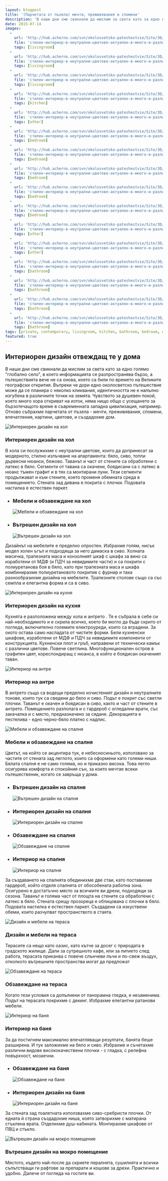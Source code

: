 ```yaml
---
layout: blogpost
title: '(Парчетата от пъзела) мечти, преживявания и спомени'
description: 'В наши дни сме свикнали да мислим за света като за едно голямо глобално село, в което информацията се разпространява бързо, а пътешествията вече не са онова, което са били по времето на Великите географски открития. Отново събрахме парчетата от пъзела - мечти, преживявания, спомени, впечатления, картини, цветове, и създадохме дом.'
date: 2015-07-14
images:
  -
    url: 'http://hub.acherno.com/svn/okolosvetsko-pateshestvie/Site/3D/01-h-f.bmp'
    file: 'стилен-интериор-в-неутрални-цветове-актуален-в-много-и-различни-точки-по-света/интериорен-дизайн-на-хол.jpg'
    tags: [livingroom]
  -
    url: 'http://hub.acherno.com/svn/okolosvetsko-pateshestvie/Site/3D/02-h-f.bmp'
    file: 'стилен-интериор-в-неутрални-цветове-актуален-в-много-и-различни-точки-по-света/мебели-и-обзавеждане-на-хол.jpg'
    tags: [livingroom]
  -
    url: 'http://hub.acherno.com/svn/okolosvetsko-pateshestvie/Site/3D/03-h-f.bmp'
    file: 'стилен-интериор-в-неутрални-цветове-актуален-в-много-и-различни-точки-по-света/вътрешен-дизайн-на-хол.jpg'
    tags: [livingroom]
  -
    url: 'http://hub.acherno.com/svn/okolosvetsko-pateshestvie/Site/3D/04-k-f.bmp'
    file: 'стилен-интериор-в-неутрални-цветове-актуален-в-много-и-различни-точки-по-света/интериорен-дизайн-на-кухня.jpg'
    tags: [kitchen]
  -
    url: 'http://hub.acherno.com/svn/okolosvetsko-pateshestvie/Site/3D/05-a-f.bmp'
    file: 'стилен-интериор-в-неутрални-цветове-актуален-в-много-и-различни-точки-по-света/интериор-на-антре.jpg'
    tags: [other]
  -
    url: 'http://hub.acherno.com/svn/okolosvetsko-pateshestvie/Site/3D/06-s-f.jpg'
    file: 'стилен-интериор-в-неутрални-цветове-актуален-в-много-и-различни-точки-по-света/мебели-и-обзавеждане-на-спалня.jpg'
    tags: [bedroom]
  -
    url: 'http://hub.acherno.com/svn/okolosvetsko-pateshestvie/Site/3D/08-s-f.jpg'
    file: 'стилен-интериор-в-неутрални-цветове-актуален-в-много-и-различни-точки-по-света/вътрешен-дизайн-на-спалня.jpg'
    tags: [bedroom]
  -
    url: 'http://hub.acherno.com/svn/okolosvetsko-pateshestvie/Site/3D/10-s-f.jpg'
    file: 'стилен-интериор-в-неутрални-цветове-актуален-в-много-и-различни-точки-по-света/интерорен-дизайн-на-спалня.jpg'
    tags: [bedroom]
  -
    url: 'http://hub.acherno.com/svn/okolosvetsko-pateshestvie/Site/3D/07-s-f.jpg'
    file: 'стилен-интериор-в-неутрални-цветове-актуален-в-много-и-различни-точки-по-света/обзавеждане-на-спалня.jpg'
    tags: [bedroom]
  -
    url: 'http://hub.acherno.com/svn/okolosvetsko-pateshestvie/Site/3D/09-s-f.jpg'
    file: 'стилен-интериор-в-неутрални-цветове-актуален-в-много-и-различни-точки-по-света/интериор-на-спалня.jpg'
    tags: [bedroom]
  -
    url: 'http://hub.acherno.com/svn/okolosvetsko-pateshestvie/Site/3D/15-t-f.bmp'
    file: 'стилен-интериор-в-неутрални-цветове-актуален-в-много-и-различни-точки-по-света/дизайн-и-мебели-на-тераса.jpg'
    tags: [other]
  -
    url: 'http://hub.acherno.com/svn/okolosvetsko-pateshestvie/Site/3D/14-t-f.bmp'
    file: 'стилен-интериор-в-неутрални-цветове-актуален-в-много-и-различни-точки-по-света/обзавеждане-на-тераса.jpg'
    tags: [other]
  -
    url: 'http://hub.acherno.com/svn/okolosvetsko-pateshestvie/Site/3D/11-b-f.jpg'
    file: 'стилен-интериор-в-неутрални-цветове-актуален-в-много-и-различни-точки-по-света/интериор-на-баня.jpg'
    tags: [bathroom]
  -
    url: 'http://hub.acherno.com/svn/okolosvetsko-pateshestvie/Site/3D/12-b-f.jpg'
    file: 'стилен-интериор-в-неутрални-цветове-актуален-в-много-и-различни-точки-по-света/обзавеждане-на-баня.jpg'
    tags: [bathroom]
  -
    url: 'http://hub.acherno.com/svn/okolosvetsko-pateshestvie/Site/3D/13-b-f.jpg'
    file: 'стилен-интериор-в-неутрални-цветове-актуален-в-много-и-различни-точки-по-света/интериорен-дизайн-на-баня.jpg'
    tags: [bathroom]
  -
    url: 'http://hub.acherno.com/svn/okolosvetsko-pateshestvie/Site/3D/16-m-f.jpg'
    file: 'стилен-интериор-в-неутрални-цветове-актуален-в-много-и-различни-точки-по-света/вътрешен-дизайн-на-мокро-помещение.jpg'
    tags: [bathroom]
tags: [private, contemporary, livingroom, kitchen, bathroom, bedroom, other]
featured: true
---
```

## **Интериорен дизайн** отвеждащ те у дома
В наши дни сме свикнали да мислим за света като за едно голямо "глобално село", в което информацията се разпространява бързо, а пътешествията вече не са онова, което са били по времето на Великите географски открития. Въпреки че дори едно околосветско пътешествие може да се планира с няколко кликвания, идентичността не е напълно изгубена в различните точки на земята. Чувството за душевен покой, което много хора откриват на изток, няма нищо общо с усещането за бързотечащото време в съвременната западна цивилизация, например. Отново събрахме парчетата от пъзела - мечти, преживявания, спомени, впечатления, картини, цветове, и създадохме дом.

![Интериорен дизайн на хол](стилен-интериор-в-неутрални-цветове-актуален-в-много-и-различни-точки-по-света/интериорен-дизайн-на-хол.jpg)
### Интериорен дизайн на **хол**

В хола си послужихме с неутрални цветове, които да допринесат за модерното, стилно излъчване на апартамента: бяло, сиво, топли дървесни нюанси, бежово. Таванът и част от стените са обработени с латекс в бяло. Сегменти от тавана са окачени, боядисани са с латекс в нюанс тъмен графит и в тях са монтирани луни. Тези сегменти продължават и към стените, което променя обемната среда в помещението. Стената зад дивана е покрита с плочки. Подовата настилка е естествен паркет. 

-   ### Мебели и обзавеждане на **хол**
    ![Мебели и обзавеждане на хол](стилен-интериор-в-неутрални-цветове-актуален-в-много-и-различни-точки-по-света/мебели-и-обзавеждане-на-хол.jpg)
-   ### Вътрешен дизайн на **хол**
    ![Вътрешен дизайн на хол](стилен-интериор-в-неутрални-цветове-актуален-в-много-и-различни-точки-по-света/вътрешен-дизайн-на-хол.jpg)

Дизайнът на мебелите е пределно опростен. Избрахме голям, нисък модел холен ъгъл и подходяща за него дамаска в сиво. Холната масичка, трапезната маса и конзолният шкаф с шкафа за вино са изработени от МДФ (и ПДЧ за невидимите части) и са покрити с полиуретанова боя в бяло, като при трапезната маса и шкафа комбинирахме полиуретановото покритие с фурнир и така разнообразихме дизайна на мебелите. Трапезните столове също са със семпла и елегантна форма и са в сиво.

![Интериорен дизайн на кухня](стилен-интериор-в-неутрални-цветове-актуален-в-много-и-различни-точки-по-света/интериорен-дизайн-на-кухня.jpg)
### Интериорен дизайн на **кухня**

Кухнята е разположена между хола и антрето . Тя е събрала в себе си най-необходимото и е скрила всичко, което би могло да бъде скрито от погледа, включително големите електроуреди, които са вградени. За окото остава само насладата от чистите форми. Бели кухненски шкафове, изработени от МДФ и ПДЧ за невидимите компоненти от конструкцията. Кухненски плот и гръб, направени от технически камък с различни цветове. Повече светлина. Многофункционален остров в графитен цвят, кореспондиращ с нюанса, в който е боядисан окаченият таван.

![Интериор на антре](стилен-интериор-в-неутрални-цветове-актуален-в-много-и-различни-точки-по-света/интериор-на-антре.jpg)
### Интериор на **антре**

В антрето също са водещи пределно изчистеният дизайн и неутралните тонове, които тук са сведени до бяло и сиво. Подът е покрит със светли плочки. Таванът е окачен и боядисан в сиво, както и част от стените в антрето. Помещението разполага и с гардероб с огледални врати, със закачалка и с място, предназначено за сядане. Декорацията е пестелива - едно черно-бяло платно с надпис.

![Мебели и обзавеждане на спалня](стилен-интериор-в-неутрални-цветове-актуален-в-много-и-различни-точки-по-света/мебели-и-обзавеждане-на-спалня.jpg)
### Мебели и обзавеждане на **спалня**

Цветът, на който се акцентира тук, е небесносиньото, използвано за частите от стената зад леглото, които са оформени като големи ниши. Бялата спалня е не само голяма, но и приказно висока. Това легло осигурява комфорта и спокойния сън, за които мечтае всеки пътешественик, когато се завръща у дома. 

-   ### Вътрешен дизайн на **спалня**
    ![Вътрешен дизайн на спалня](стилен-интериор-в-неутрални-цветове-актуален-в-много-и-различни-точки-по-света/вътрешен-дизайн-на-спалня.jpg)
-   ### Интериорен дизайн на **спалня**
    ![Интериорен дизайн на спалня](стилен-интериор-в-неутрални-цветове-актуален-в-много-и-различни-точки-по-света/интерорен-дизайн-на-спалня.jpg)
-   ### Обзавеждане на **спалня**
    ![Обзавеждане на спалня](стилен-интериор-в-неутрални-цветове-актуален-в-много-и-различни-точки-по-света/обзавеждане-на-спалня.jpg)
-   ### Интериор на **спалня**
    ![Интериор на спалня](стилен-интериор-в-неутрални-цветове-актуален-в-много-и-различни-точки-по-света/интериор-на-спалня.jpg)    

За създаването на спалнята обединихме две стаи, като поставихме гардероб, който отделя спалнята от обособената работна зона. Осигурено е достатъчно място за всичките ви дрехи, подходящи за сезона. Таванът и голяма част от площта на стените са обработени с латекс в бяло. Стената срещу прозореца е облицована с плочки в бяло. Подовата настилка е естествен паркет. Създадени са изкуствени обеми, които разчупват пространството в стаята.

![Дизайн и мебели на тераса](стилен-интериор-в-неутрални-цветове-актуален-в-много-и-различни-точки-по-света/дизайн-и-мебели-на-тераса.jpg)
### Дизайн и мебели на **тераса**

Терасите са нещо като оазис, като кътче за досег с природата в градското жилище. Дали за сутрешното кафе, или за питието след работа, терасата приканва с повече слънчеви лъчи и по-свеж въздух, отколкото вътрешните пространства могат да предложат

![Обзавеждане на тераса](стилен-интериор-в-неутрални-цветове-актуален-в-много-и-различни-точки-по-света/обзавеждане-на-тераса.jpg)
### Обзавеждане на **тераса**

Когато тези условия са допълнени от панорамна гледка, е незаменима. Подът на терасата покрихме с декинг. Избрахме елегантни ратанови мебели.

![Интериор на баня](стилен-интериор-в-неутрални-цветове-актуален-в-много-и-различни-точки-по-света/интериор-на-баня.jpg)
### Интериор на **баня**

За да постигнем максимално впечатляващи резултати, банята беше разширена. И тук заложихме на бяло и сиво. Избрахме и съчетахме различни видове висококачествени плочки - с гладка, с релефна повърхност, мозаечни.

-   ### Обзавеждане на **баня**
    ![Обзавеждане на баня](стилен-интериор-в-неутрални-цветове-актуален-в-много-и-различни-точки-по-света/обзавеждане-на-баня.jpg)
-   ### Интериорен дизайн на **баня**
    ![Интериорен дизайн на баня](стилен-интериор-в-неутрални-цветове-актуален-в-много-и-различни-точки-по-света/интериорен-дизайн-на-баня.jpg)

За стената зад тоалетната използвахме сиво-сребристи плочки. От едната й страна създадохме ниша, която затворихме с матирана стъклена врата. Отделихме душ-кабината. Монтирахме шкафове от ПВЦ и стъкло.

![Вътрешен дизайн на мокро помещение](стилен-интериор-в-неутрални-цветове-актуален-в-много-и-различни-точки-по-света/вътрешен-дизайн-на-мокро-помещение.jpg)
### Вътрешен дизайн на **мокро помещение**

Мястото, където най-после да скриете пералнята, сушилнята и всички съпътстващи ги рафтове за препарати и кошове за дрехи. Практично и удобно. Далече от погледа на гостите ви.